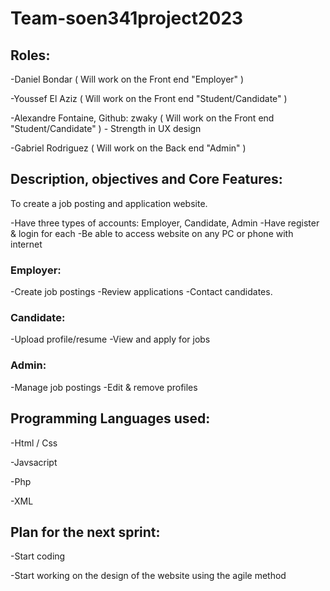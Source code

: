 # Team-soen341project2023


## Roles: 

-Daniel Bondar ( Will work on the Front end "Employer" )

-Youssef El Aziz ( Will work on the Front end "Student/Candidate" ) 

-Alexandre Fontaine, Github: zwaky ( Will work on the Front end "Student/Candidate" ) - Strength in UX design

-Gabriel Rodriguez ( Will work on the Back end "Admin" )


## Description, objectives and Core Features:

To create a job posting and application website.

-Have three types of accounts: Employer, Candidate, Admin
-Have register & login for each
-Be able to access website on any PC or phone with internet


### Employer:

-Create job postings
-Review applications
-Contact candidates.

### Candidate:

-Upload profile/resume
-View and apply for jobs

### Admin:

-Manage job postings
-Edit & remove profiles


## Programming Languages used: 

-Html / Css

-Javsacript

-Php

-XML


## Plan for the next sprint:

-Start coding 

-Start working on the design of the website using the agile method
